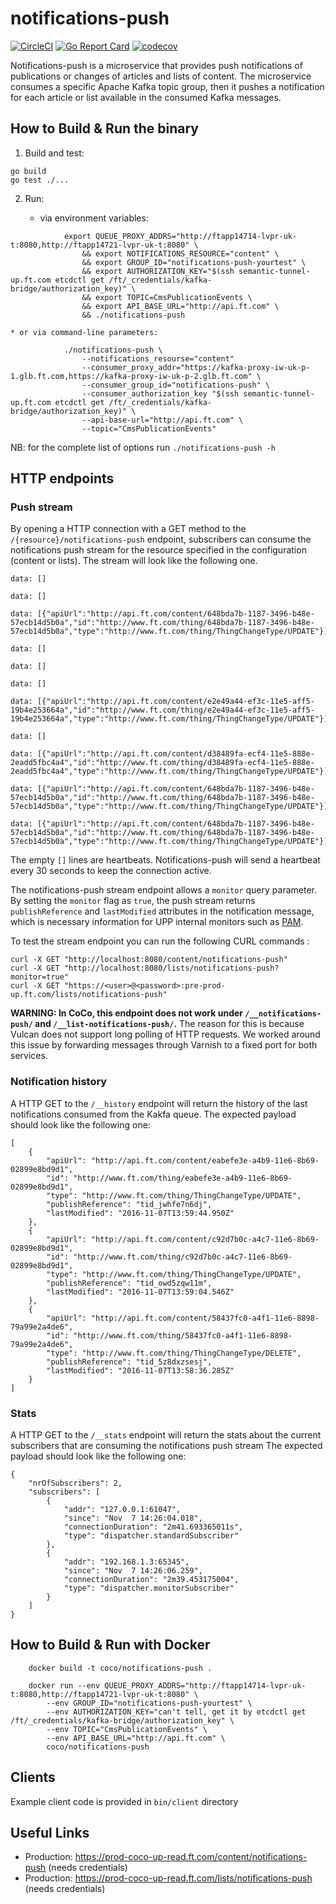 notifications-push
==================

[![CircleCI](https://circleci.com/gh/Financial-Times/notifications-push.svg?style=svg)](https://circleci.com/gh/Financial-Times/notifications-push) [![Go Report Card](https://goreportcard.com/badge/github.com/Financial-Times/notifications-push)](https://goreportcard.com/report/github.com/Financial-Times/notifications-push) [![codecov](https://codecov.io/gh/Financial-Times/notifications-push/branch/master/graph/badge.svg)](https://codecov.io/gh/Financial-Times/notifications-push)

Notifications-push is a microservice that provides push notifications of publications or changes of articles and lists of content.
The microservice consumes a specific Apache Kafka topic group, then it pushes a notification for each article or list available in the consumed Kafka messages.

How to Build & Run the binary
-----------------------------

1. Build and test:
```
go build
go test ./...
```
2. Run:

    * via environment variables:
```
            export QUEUE_PROXY_ADDRS="http://ftapp14714-lvpr-uk-t:8080,http://ftapp14721-lvpr-uk-t:8080" \
                && export NOTIFICATIONS_RESOURCE="content" \
                && export GROUP_ID="notifications-push-yourtest" \
                && export AUTHORIZATION_KEY="$(ssh semantic-tunnel-up.ft.com etcdctl get /ft/_credentials/kafka-bridge/authorization_key)" \
                && export TOPIC=CmsPublicationEvents \
                && export API_BASE_URL="http://api.ft.com" \
                && ./notifications-push
```
    * or via command-line parameters:
```
            ./notifications-push \
                --notifications_resourse="content"
                --consumer_proxy_addr="https://kafka-proxy-iw-uk-p-1.glb.ft.com,https://kafka-proxy-iw-uk-p-2.glb.ft.com" \
                --consumer_group_id="notifications-push" \
                --consumer_authorization_key "$(ssh semantic-tunnel-up.ft.com etcdctl get /ft/_credentials/kafka-bridge/authorization_key)" \
                --api-base-url="http://api.ft.com" \
                --topic="CmsPublicationEvents"
```

NB: for the complete list of options run `./notifications-push -h`

HTTP endpoints
----------

### Push stream

By opening a HTTP connection with a GET method to the `/{resource}/notifications-push` endpoint, subscribers can consume the notifications push stream for the resource specified in the configuration (content or lists).
The stream will look like the following one.

```
data: []

data: []

data: [{"apiUrl":"http://api.ft.com/content/648bda7b-1187-3496-b48e-57ecb14d5b0a","id":"http://www.ft.com/thing/648bda7b-1187-3496-b48e-57ecb14d5b0a","type":"http://www.ft.com/thing/ThingChangeType/UPDATE"}]

data: []

data: []

data: []

data: [{"apiUrl":"http://api.ft.com/content/e2e49a44-ef3c-11e5-aff5-19b4e253664a","id":"http://www.ft.com/thing/e2e49a44-ef3c-11e5-aff5-19b4e253664a","type":"http://www.ft.com/thing/ThingChangeType/UPDATE"}]

data: []

data: [{"apiUrl":"http://api.ft.com/content/d38489fa-ecf4-11e5-888e-2eadd5fbc4a4","id":"http://www.ft.com/thing/d38489fa-ecf4-11e5-888e-2eadd5fbc4a4","type":"http://www.ft.com/thing/ThingChangeType/UPDATE"}]

data: [{"apiUrl":"http://api.ft.com/content/648bda7b-1187-3496-b48e-57ecb14d5b0a","id":"http://www.ft.com/thing/648bda7b-1187-3496-b48e-57ecb14d5b0a","type":"http://www.ft.com/thing/ThingChangeType/UPDATE"}]

data: [{"apiUrl":"http://api.ft.com/content/648bda7b-1187-3496-b48e-57ecb14d5b0a","id":"http://www.ft.com/thing/648bda7b-1187-3496-b48e-57ecb14d5b0a","type":"http://www.ft.com/thing/ThingChangeType/UPDATE"}]
```

The empty `[]` lines are heartbeats. Notifications-push will send a heartbeat every 30 seconds to keep the connection active.

The notifications-push stream endpoint allows a `monitor` query parameter. By setting the `monitor` flag as `true`, the push stream returns `publishReference` and `lastModified` attributes in the notification message, which is necessary information for UPP internal monitors such as [PAM](https://github.com/Financial-Times/publish-availability-monitor).


To test the stream endpoint you can run the following CURL commands :
```
curl -X GET "http://localhost:8080/content/notifications-push"
curl -X GET "http://localhost:8080/lists/notifications-push?monitor=true"
curl -X GET "https://<user>@<password>:pre-prod-up.ft.com/lists/notifications-push"
```

**WARNING: In CoCo, this endpoint does not work under `/__notifications-push/` and `/__list-notifications-push/`.**
The reason for this is because Vulcan does not support long polling of HTTP requests. We worked around this issue by forwarding messages through Varnish to a fixed port for both services.


### Notification history
A HTTP GET to the `/__history` endpoint will return the history of the last notifications consumed from the Kakfa queue.
The expected payload should look like the following one:

```
[
	{
		"apiUrl": "http://api.ft.com/content/eabefe3e-a4b9-11e6-8b69-02899e8bd9d1",
		"id": "http://www.ft.com/thing/eabefe3e-a4b9-11e6-8b69-02899e8bd9d1",
		"type": "http://www.ft.com/thing/ThingChangeType/UPDATE",
		"publishReference": "tid_jwhfe7n6dj",
		"lastModified": "2016-11-07T13:59:44.950Z"
	},
	{
		"apiUrl": "http://api.ft.com/content/c92d7b0c-a4c7-11e6-8b69-02899e8bd9d1",
		"id": "http://www.ft.com/thing/c92d7b0c-a4c7-11e6-8b69-02899e8bd9d1",
		"type": "http://www.ft.com/thing/ThingChangeType/UPDATE",
		"publishReference": "tid_owd5zqw11m",
		"lastModified": "2016-11-07T13:59:04.546Z"
	},
	{
		"apiUrl": "http://api.ft.com/content/58437fc0-a4f1-11e6-8898-79a99e2a4de6",
		"id": "http://www.ft.com/thing/58437fc0-a4f1-11e6-8898-79a99e2a4de6",
		"type": "http://www.ft.com/thing/ThingChangeType/DELETE",
		"publishReference": "tid_5z8dxzsesj",
		"lastModified": "2016-11-07T13:58:36.285Z"
	}
]
```

### Stats
A HTTP GET to the `/__stats` endpoint will return the stats about the current subscribers that are consuming the notifications push stream
The expected payload should look like the following one:
```
{
	"nrOfSubscribers": 2,
	"subscribers": [
		{
			"addr": "127.0.0.1:61047",
			"since": "Nov  7 14:26:04.018",
			"connectionDuration": "2m41.693365011s",
			"type": "dispatcher.standardSubscriber"
		},
		{
			"addr": "192.168.1.3:65345",
			"since": "Nov  7 14:26:06.259",
			"connectionDuration": "2m39.453175004",
			"type": "dispatcher.monitorSubscriber"
		}
	]
}
```

How to Build & Run with Docker
------------------------------
```
    docker build -t coco/notifications-push .

    docker run --env QUEUE_PROXY_ADDRS="http://ftapp14714-lvpr-uk-t:8080,http://ftapp14721-lvpr-uk-t:8080" \
        --env GROUP_ID="notifications-push-yourtest" \
        --env AUTHORIZATION_KEY="can't tell, get it by etcdctl get /ft/_credentials/kafka-bridge/authorization_key" \
        --env TOPIC="CmsPublicationEvents" \
        --env API_BASE_URL="http://api.ft.com" \
        coco/notifications-push
```

Clients
-------

Example client code is provided in `bin/client` directory

Useful Links
------------
* Production: https://prod-coco-up-read.ft.com/content/notifications-push (needs credentials)
* Production: https://prod-coco-up-read.ft.com/lists/notifications-push (needs credentials)
